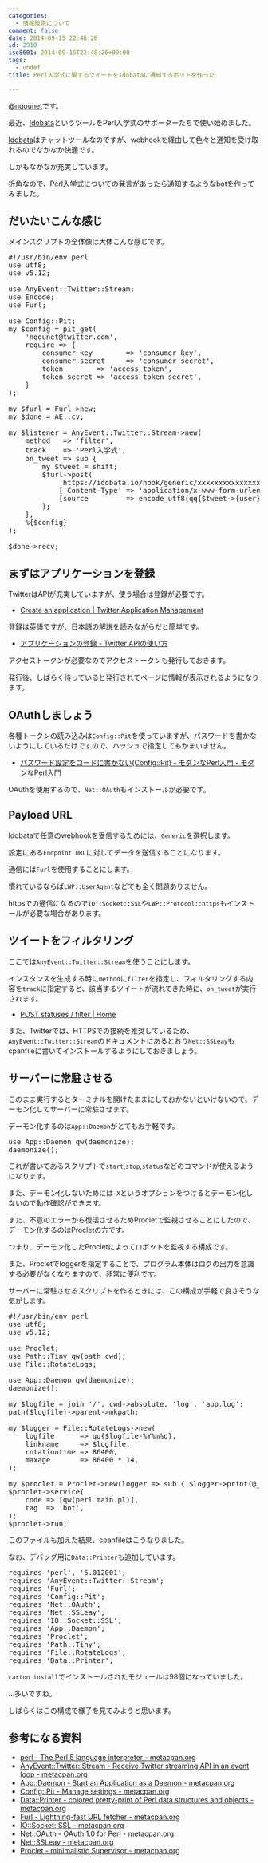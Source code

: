 ```yaml
---
categories:
  - 情報技術について
comment: false
date: 2014-09-15 22:48:26
id: 2910
iso8601: 2014-09-15T22:48:26+09:00
tags:
  - undef
title: Perl入学式に関するツイートをIdobataに通知するボットを作った

---
```


<p><a href="https://twitter.com/nqounet">@nqounet</a>です。</p>

<p>最近、<a href="https://idobata.io/">Idobata</a>というツールをPerl入学式のサポーターたちで使い始めました。</p>

<p><a href="https://idobata.io/">Idobata</a>はチャットツールなのですが、webhookを経由して色々と通知を受け取れるのでなかなか快適です。</p>

<p>しかもなかなか充実しています。</p>

<p>折角なので、Perl入学式についての発言があったら通知するようなbotを作ってみました。</p>



<h2>だいたいこんな感じ</h2>

<p>メインスクリプトの全体像は大体こんな感じです。</p>

<pre class="lang:perl">
#!/usr/bin/env perl
use utf8;
use v5.12;

use AnyEvent::Twitter::Stream;
use Encode;
use Furl;

use Config::Pit;
my $config = pit_get(
    'nqounet@twitter.com',
    require => {
        consumer_key        => 'consumer_key',
        consumer_secret     => 'consumer_secret',
        token        => 'access_token',
        token_secret => 'access_token_secret',
    }
);

my $furl = Furl->new;
my $done = AE::cv;

my $listener = AnyEvent::Twitter::Stream->new(
    method   => 'filter',
    track    => 'Perl入学式',
    on_tweet => sub {
        my $tweet = shift;
        $furl->post(
            'https://idobata.io/hook/generic/xxxxxxxxxxxxxxx',
            ['Content-Type' => 'application/x-www-form-urlencoded'],
            [source         => encode_utf8(qq{$tweet->{user}{name} : $tweet->{text}})]
        );
    },
    %{$config}
);

$done->recv;
</pre>

<h2>まずはアプリケーションを登録</h2>

<p>TwitterはAPIが充実していますが、使う場合は登録が必要です。</p>

<ul>
<li><a href="https://apps.twitter.com/app/new">Create an application | Twitter Application Management</a></li>
</ul>

<p>登録は英語ですが、日本語の解説を読みながらだと簡単です。</p>

<ul>
<li><a href="http://syncer.jp/twitter-api-create-application">アプリケーションの登録 - Twitter APIの使い方</a></li>
</ul>

<p>アクセストークンが必要なのでアクセストークンも発行しておきます。</p>

<p>発行後、しばらく待っていると発行されてページに情報が表示されるようになります。</p>

<h2>OAuthしましょう</h2>

<p>各種トークンの読み込みは<code>Config::Pit</code>を使っていますが、パスワードを書かないようにしているだけですので、ハッシュで指定してもかまいません。</p>

<ul>
<li><a href="http://perl-users.jp/modules/config_pit.html">パスワード設定をコードに書かない(Config::Pit) - モダンなPerl入門 - モダンなPerl入門</a></li>
</ul>

<p>OAuthを使用するので、<code>Net::OAuth</code>もインストールが必要です。</p>

<h2>Payload URL</h2>

<p>Idobataで任意のwebhookを受信するためには、<code>Generic</code>を選択します。</p>

<p>設定にある<code>Endpoint URL</code>に対してデータを送信することになります。</p>

<p>通信には<code>Furl</code>を使用することにします。</p>

<p>慣れているならば<code>LWP::UserAgent</code>などでも全く問題ありません。</p>

<p>httpsでの通信になるので<code>IO::Socket::SSL</code>や<code>LWP::Protocol::https</code>もインストールが必要な場合があります。</p>

<h2>ツイートをフィルタリング</h2>

<p>ここでは<code>AnyEvent::Twitter::Stream</code>を使うことにします。</p>

<p>インスタンスを生成する時に<code>method</code>に<code>filter</code>を指定し、フィルタリングする内容を<code>track</code>に指定すると、該当するツイートが流れてきた時に、<code>on_tweet</code>が実行されます。</p>

<ul>
<li><a href="https://dev.twitter.com/streaming/reference/post/statuses/filter">POST statuses / filter | Home</a></li>
</ul>

<p>また、Twitterでは、HTTPSでの接続を推奨しているため、<code>AnyEvent::Twitter::Stream</code>のドキュメントにあるとおり<code>Net::SSLeay</code>もcpanfileに書いてインストールするようにしておきましょう。</p>

<h2>サーバーに常駐させる</h2>

<p>このまま実行するとターミナルを開けたままにしておかないといけないので、デーモン化してサーバーに常駐させます。</p>

<p>デーモン化するのは<code>App::Daemon</code>がとてもお手軽です。</p>

<pre>
use App::Daemon qw(daemonize);
daemonize();
</pre>

<p>これが書いてあるスクリプトで<code>start</code>,<code>stop</code>,<code>status</code>などのコマンドが使えるようになります。</p>

<p>また、デーモン化しないためには<code>-X</code>というオプションをつけるとデーモン化しないので動作確認ができます。</p>

<p>また、不意のエラーから復活させるためProcletで監視させることにしたので、デーモン化するのはProcletの方です。</p>

<p>つまり、デーモン化したProcletによってロボットを監視する構成です。</p>

<p>また、Procletでloggerを指定することで、プログラム本体はログの出力を意識する必要がなくなりますので、非常に便利です。</p>

<p>サーバーに常駐させるスクリプトを作るときには、この構成が手軽で良さそうな気がします。</p>

<pre class="lang:perl">
#!/usr/bin/env perl
use utf8;
use v5.12;

use Proclet;
use Path::Tiny qw(path cwd);
use File::RotateLogs;

use App::Daemon qw(daemonize);
daemonize();

my $logfile = join '/', cwd->absolute, 'log', 'app.log';
path($logfile)->parent->mkpath;

my $logger = File::RotateLogs->new(
    logfile      => qq{$logfile-%Y%m%d},
    linkname     => $logfile,
    rotationtime => 86400,
    maxage       => 86400 * 14,
);

my $proclet = Proclet->new(logger => sub { $logger->print(@_); });
$proclet->service(
    code => [qw(perl main.pl)],
    tag  => 'bot',
);
$proclet->run;
</pre>

<p>このファイルも加えた結果、cpanfileはこうなりました。</p>

<p>なお、デバッグ用に<code>Data::Printer</code>も追加しています。</p>

<pre>
requires 'perl', '5.012001';
requires 'AnyEvent::Twitter::Stream';
requires 'Furl';
requires 'Config::Pit';
requires 'Net::OAuth';
requires 'Net::SSLeay';
requires 'IO::Socket::SSL';
requires 'App::Daemon';
requires 'Proclet';
requires 'Path::Tiny';
requires 'File::RotateLogs';
requires 'Data::Printer';
</pre>

<p><code>carton install</code>でインストールされたモジュールは98個になっていました。</p>

<p>…多いですね。</p>

<p>しばらくはこの構成で様子を見てみようと思います。</p>

<h2>参考になる資料</h2>

<ul>
<li><a href="https://metacpan.org/pod/perl">perl - The Perl 5 language interpreter - metacpan.org</a></li>
<li><a href="https://metacpan.org/pod/AnyEvent::Twitter::Stream">AnyEvent::Twitter::Stream - Receive Twitter streaming API in an event loop - metacpan.org</a></li>
<li><a href="https://metacpan.org/pod/App::Daemon">App::Daemon - Start an Application as a Daemon - metacpan.org</a></li>
<li><a href="https://metacpan.org/pod/Config::Pit">Config::Pit - Manage settings - metacpan.org</a></li>
<li><a href="https://metacpan.org/pod/Data::Printer">Data::Printer - colored pretty-print of Perl data structures and objects - metacpan.org</a></li>
<li><a href="https://metacpan.org/pod/Furl">Furl - Lightning-fast URL fetcher - metacpan.org</a></li>
<li><a href="https://metacpan.org/pod/IO%3A%3ASocket%3A%3ASSL">IO::Socket::SSL - metacpan.org</a></li>
<li><a href="https://metacpan.org/pod/Net::OAuth">Net::OAuth - OAuth 1.0 for Perl - metacpan.org</a></li>
<li><a href="https://metacpan.org/pod/Net::SSLeay">Net::SSLeay - metacpan.org</a></li>
<li><a href="https://metacpan.org/pod/Proclet">Proclet - minimalistic Supervisor - metacpan.org</a></li>
</ul>
    	